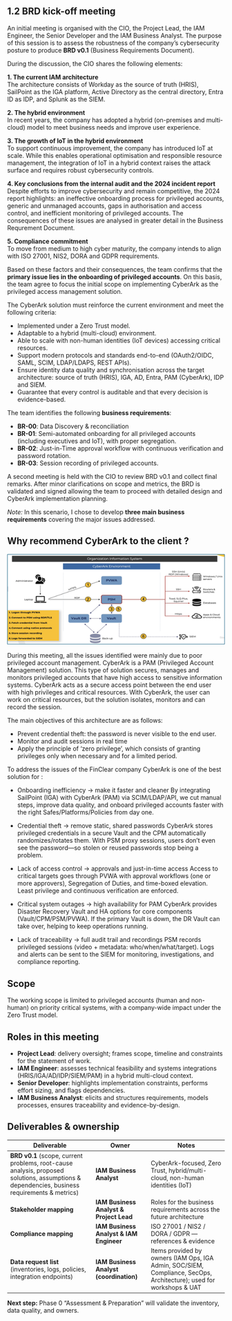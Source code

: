 ## 1.2 BRD kick-off meeting

An initial meeting is organised with the CIO, the Project Lead, the IAM Engineer, the Senior Developer and the IAM Business Analyst. The purpose of this session is to assess the robustness of the company’s cybersecurity posture to produce **BRD v0.1** (Business Requirements Document).

During the discussion, the CIO shares the following elements:

   **1. The current IAM architecture**  
         The architecture consists of Workday as the source of truth (HRIS), SailPoint as the IGA platform, Active Directory as the central directory, Entra ID as IDP, and Splunk as the SIEM.

   **2. The hybrid environment**  
         In recent years, the company has adopted a hybrid (on-premises and multi-cloud) model to meet business needs and improve user experience.

   **3. The growth of IoT in the hybrid environment**  
         To support continuous improvement, the company has introduced IoT at scale. While this enables operational optimisation and responsible    resource management, the integration of IoT in a hybrid context raises the attack surface and requires robust cybersecurity controls.

   **4. Key conclusions from the internal audit and the 2024 incident report**  
Despite efforts to improve cybersecurity and remain competitive, the 2024 report highlights: an ineffective onboarding process for privileged accounts, generic and unmanaged accounts, gaps in authorisation and access control, and inefficient monitoring of privileged accounts.
The consequences of these issues are analysed in greater detail in the Business Requrement Document.

   **5. Compliance commitment**  
      To move from medium to high cyber maturity, the company intends to align with ISO 27001, NIS2, DORA and GDPR requirements.

Based on these factors and their consequences, the team confirms that the **primary issue lies in the onboarding of privileged accounts**. On this basis, the team agree to focus the initial scope on implementing CyberArk as the privileged access management solution.

The CyberArk solution must reinforce the current environment and meet the following criteria:
- Implemented under a Zero Trust model.  
- Adaptable to a hybrid (multi-cloud) environment.  
- Able to scale with non-human identities (IoT devices) accessing critical resources.  
- Support modern protocols and standards end-to-end (OAuth2/OIDC, SAML, SCIM, LDAP/LDAPS, REST APIs).  
- Ensure identity data quality and synchronisation across the target architecture: source of truth (HRIS), IGA, AD, Entra, PAM (CyberArk), IDP and SIEM.  
- Guarantee that every control is auditable and that every decision is evidence-based.

The team identifies the following **business requirements**:

- **BR-00**: Data Discovery & reconciliation
- **BR-01**: Semi-automated onboarding for all privileged accounts (including executives and IoT), with proper segregation.  
- **BR-02**: Just-in-Time approval workflow with continuous verification and password rotation.  
- **BR-03**: Session recording of privileged accounts.

A second meeting is held with the CIO to review BRD v0.1 and collect final remarks. After minor clarifications on scope and metrics, the BRD is validated and signed allowing the team to proceed with detailed design and CyberArk implementation planning.

*Note:* In this scenario, I chose to develop **three main business requirements** covering the major issues addressed.

## Why recommend CyberArk to the client ?

![CyberArk Architecture](https://github.com/Kristina-1991/CyberArk-Implementation-Portfolio/blob/94f69b3f48819ca42c81871d6e285aa5a0e04e9e/99_Support-documents/diagrams/CyberArk.png?raw=true)


During this meeting, all the issues identified were mainly due to poor privileged account management. CyberArk is a PAM (Privileged Account Management) solution. This type of solution secures, manages and monitors privileged accounts that have high access to sensitive information systems.
CyberArk acts as a secure access point between the end user with high privileges and critical resources. With CyberArk, the user can work on critical resources, but the solution isolates, monitors and can record the session.

The main objectives of this architecture are as follows:
- Prevent credential theft: the password is never visible to the end user.
- Monitor and audit sessions in real time
- Apply the principle of ‘zero privilege’, which consists of granting privileges only when necessary and for a limited period.  

To address the issues of the FinClear company CyberArk is one of the best solution for :

- Onboarding inefficiency → make it faster and cleaner
By integrating SailPoint (IGA) with CyberArk (PAM) via SCIM/LDAP/API, we cut manual steps, improve data quality, and onboard privileged accounts faster with the right Safes/Platforms/Policies from day one.

- Credential theft → remove static, shared passwords
CyberArk stores privileged credentials in a secure Vault and the CPM automatically randomizes/rotates them. With PSM proxy sessions, users don’t even see the password—so stolen or reused passwords stop being a problem.

- Lack of access control → approvals and just-in-time access
Access to critical targets goes through PVWA with approval workflows (one or more approvers), Segregation of Duties, and time-boxed elevation. Least privilege and continuous verification are enforced.

- Critical system outages → high availability for PAM
CyberArk provides Disaster Recovery Vault and HA options for core components (Vault/CPM/PSM/PVWA). If the primary Vault is down, the DR Vault can take over, helping to keep operations running.

- Lack of traceability → full audit trail and recordings
PSM records privileged sessions (video + metadata: who/when/what/target). Logs and alerts can be sent to the SIEM for monitoring, investigations, and compliance reporting.


## Scope

The working scope is limited to privileged accounts (human and non-human) on priority critical systems, with a company-wide impact under the Zero Trust model.


## Roles in this meeting

- **Project Lead**: delivery oversight; frames scope, timeline and constraints for the statement of work.  
- **IAM Engineer**: assesses technical feasibility and systems integrations (HRIS/IGA/AD/IDP/SIEM/PAM) in a hybrid multi-cloud context.  
- **Senior Developer**: highlights implementation constraints, performs effort sizing, and flags dependencies.  
- **IAM Business Analyst**: elicits and structures requirements, models processes, ensures traceability and evidence-by-design.


## Deliverables & ownership

| Deliverable | Owner | Notes |
|---|---|---|
| **BRD v0.1** (scope, current problems, root-cause analysis, proposed solutions, assumptions & dependencies, business requirements & metrics) | **IAM Business Analyst** | CyberArk-focused, Zero Trust, hybrid/multi-cloud, non-human identities (IoT) |
| **Stakeholder mapping** | **IAM Business Analyst & Project Lead** | Roles for the business requirements across the future architecture |
| **Compliance mapping** | **IAM Business Analyst & IAM Engineer** | ISO 27001 / NIS2 / DORA / GDPR — references & evidence |
| **Data request list** (inventories, logs, policies, integration endpoints) | **IAM Business Analyst (coordination)** | Items provided by owners (IAM Ops, IGA Admin, SOC/SIEM, Compliance, SecOps, Architecture); used for workshops & UAT |

**Next step:** Phase 0 “Assessment & Preparation” will validate the inventory, data quality, and owners.

